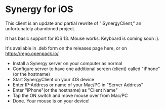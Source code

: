 # Synergy for iOS

This client is an update and partial rewrite of "iSynergyClient," an unfortunately abandoned project. 

It has basic support for iOS 13. Mouse works. Keyboard is coming soon :).

It's avaliable in .deb form on the releases page here, or on https://repo.openpack.io/

* Install a Synergy server on your computer as normal
* Configure server to have one additional screen (client) called "iPhone" (or the hostname)
* Start SynergyClient on your iOS device
* Enter IP-Address or name of your Mac/PC in "Server Address"
* Enter "iPhone"(or the hostname) as "Client Name"
* Tap the ON switch and move mouse over from Mac/PC
* Done. Your mouse is on your device!
